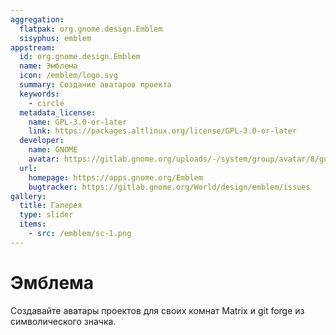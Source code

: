 ```yaml
---
aggregation:
  flatpak: org.gnome.design.Emblem
  sisyphus: emblem
appstream:
  id: org.gnome.design.Emblem
  name: Эмблема
  icon: /emblem/logo.svg
  summary: Создание аватаров проекта
  keywords:
    - circle
  metadata_license:
    name: GPL-3.0-or-later
    link: https://packages.altlinux.org/license/GPL-3.0-or-later
  developer:
    name: GNOME
    avatar: https://gitlab.gnome.org/uploads/-/system/group/avatar/8/gnomelogo.png?width=48
  url:
    homepage: https://apps.gnome.org/Emblem
    bugtracker: https://gitlab.gnome.org/World/design/emblem/issues
gallery:
  title: Галерея
  type: slider
  items:
    - src: /emblem/sc-1.png
---
```


# Эмблема

Создавайте аватары проектов для своих комнат Matrix и git forge из символического значка.

<AGWGallery />

<!--@include: @apps/_parts/install/content-repo.md-->
<!--@include: @apps/_parts/install/content-flatpak.md-->
